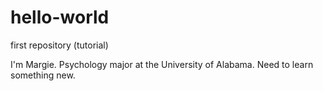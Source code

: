 # hello-world
first repository (tutorial)

I'm Margie. Psychology major at the University of Alabama. Need to learn something new.
